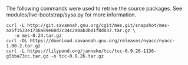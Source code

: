 The following commands were used to retrive the source packages.
See modules/live-bootstrap/sysa.py for more information.

```
curl -L http://git.savannah.gnu.org/cgit/mes.git/snapshot/mes-aa5f1533e1736a89e60d2c34c2a0ab3b01f8d037.tar.gz \
   -o mes-0.24.tar.gz
curl -OL https://download.savannah.gnu.org/releases/nyacc/nyacc-1.00.2.tar.gz
curl -L https://lilypond.org/janneke/tcc/tcc-0.9.26-1136-g5bba73cc.tar.gz -o tcc-0.9.26.tar.gz
```
